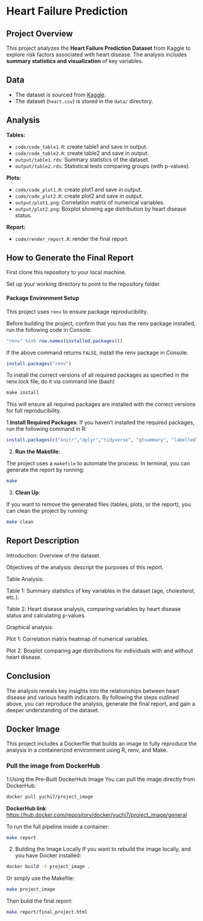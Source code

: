 
# Heart Failure Prediction

## Project Overview

This project analyzes the **Heart Failure Prediction Dataset** from Kaggle to explore risk factors associated with heart disease.
The analysis includes **summary statistics and visualization** of key variables.

## Data

-   The dataset is sourced from [Kaggle](https://www.kaggle.com/datasets/fedesoriano/heart-failure-prediction/data).
-   The dataset (`heart.csv`) is stored in the `data/` directory.

## Analysis

**Tables:**

-   `code/code_table1.R`: create table1 and save in output.
-   `code/code_table2.R`: create table2 and save in output.
-   `output/table1.rds`: Summary statistics of the dataset.
-   `output/table2.rds`: Statistical tests comparing groups (with p-values).

**Plots:**

-   `code/code_plot1.R`: create plot1 and save in output.
-   `code/code_plot2.R`: create plot2 and save in output.
-   `output/plot1.png`: Correlation matrix of numerical variables.
-   `output/plot2.png`: Boxplot showing age distribution by heart disease status.

**Report:**

-   `code/render_report.R`: render the final report.

## How to Generate the Final Report

First clone this repository to your local machine.

Set up your working directory to point to the repository folder.

#### Package Environment Setup
This project uses `renv` to ensure package reproducibility.

Before building the project, confirm that you has the renv package installed, run the following code in Console:

``` r
"renv" %in% row.names(installed.packages())
``` 

If the above command returns `FALSE`, install the renv package in Console.

```r
install.packages("renv")
```

To install the correct versions of all required packages as specified in the renv.lock file, do it via command line (bash)

```r
make install
```

This will ensure all required packages are installed with the correct versions for full reproducibility.

1.**Install Required Packages**: If you haven’t installed the required packages, run the following command in R:

``` r
install.packages(c("knitr","dplyr","tidyverse", "gtsummary", "labelled","kableExtra", "ggplot2", "ggcorrplot", "here"))
```

2.  **Run the Makefile**:

The project uses a `makefile` to automate the process.
In terminal, you can generate the report by running:

``` bash
make
```

3.  **Clean Up**:

If you want to remove the generated files (tables, plots, or the report), you can clean the project by running:

``` bash
make clean
```

## Report Description

Introduction: Overview of the dataset.

Objectives of the analysis: descript the purposes of this report.

Table Analysis:

Table 1: Summary statistics of key variables in the dataset (age, cholesterol, etc.).

Table 2: Heart disease analysis, comparing variables by heart disease status and calculating p-values.

Graphical analysis:

Plot 1: Correlation matrix heatmap of numerical variables.

Plot 2: Boxplot comparing age distributions for individuals with and without heart disease.

## Conclusion

The analysis reveals key insights into the relationships between heart disease and various health indicators.
By following the steps outlined above, you can reproduce the analysis, generate the final report, and gain a deeper understanding of the dataset.


##  Docker Image
This project includes a Dockerfile that builds an image to fully reproduce the analysis in a containerized environment using R, renv, and Make.

### Pull the image from DockerHub
1.Using the Pre-Built DockerHub Image
You can pull the image directly from DockerHub:

```bash
docker pull yuchi7/project_image
```
**DockerHub link**: https://hub.docker.com/repository/docker/yuchi7/project_image/general

To run the full pipeline inside a container:

```bash
make report
```

2. Building the Image Locally 
If you want to rebuild the image locally, and you have Docker installed:

```bash
docker build -t project_image .
```
Or simply use the Makefile:

```bash
make project_image
```

Then bulid the final report:

```bash
make report/final_project.html
```





